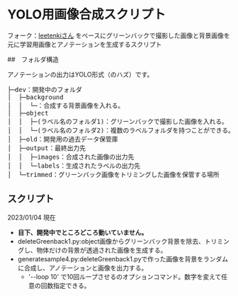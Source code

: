 # YOLO用画像合成スクリプト
フォーク：[Ieetenkiさん](https://github.com/leetenki/YOLO_train_data_generator)
をベースにグリーンバックで撮影した画像と背景画像を元に学習用画像とアノテーションを生成するスクリプト

##　フォルダ構造

アノテーションの出力はYOLO形式（のハズ）です。
<pre>
├─dev：開発中のフォルダ
│  ├─background
│  │  └─：合成する背景画像を入れる。
│  ├─object
│  │  ├─(ラベル名のフォルダ1)：グリーンバックで撮影した画像を入れる。
│  │  └─(ラベル名のフォルダ2)：複数のラベルフォルダを持つことができる。
│  ├─old：開発用の過去データ保管庫
│  ├─output：最終出力先
│  │  ├─images：合成された画像の出力先
│  │  └─labels：生成されたラベルの出力先
│  └─trimmed：グリーンバック画像をトリミングした画像を保管する場所
</pre>

## スクリプト
2023/01/04 現在
- **目下、開発中でところどころ動いていません。**
- deleteGreenback1.py:object画像からグリーンバック背景を除去、トリミングし、物体だけの背景が透過された画像を生成する。
- generatesample4.py:deleteGreenback1.pyで作った画像を背景をランダムに合成し、アノテーションと画像を出力する。
  - '--loop 10' で10回ループさせるのオプションコマンド。数字を変えて任意の回数指定できる。



